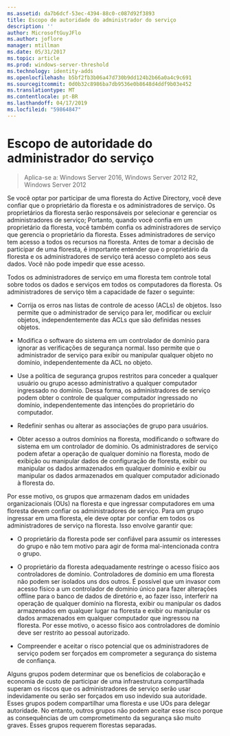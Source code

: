 ```yaml
---
ms.assetid: da7b6dcf-53ec-4394-88c0-c087d92f3893
title: Escopo de autoridade do administrador do serviço
description: ''
author: MicrosoftGuyJFlo
ms.author: joflore
manager: mtillman
ms.date: 05/31/2017
ms.topic: article
ms.prod: windows-server-threshold
ms.technology: identity-adds
ms.openlocfilehash: b5bf2fb3b06a47d730b9dd124b2b66a0a4c9c691
ms.sourcegitcommit: 0d0b32c8986ba7db9536e0b8648d4ddf9b03e452
ms.translationtype: MT
ms.contentlocale: pt-BR
ms.lasthandoff: 04/17/2019
ms.locfileid: "59864847"
---
```

# <a name="service-administrator-scope-of-authority"></a>Escopo de autoridade do administrador do serviço

>Aplica-se a: Windows Server 2016, Windows Server 2012 R2, Windows Server 2012

Se você optar por participar de uma floresta do Active Directory, você deve confiar que o proprietário da floresta e os administradores de serviço. Os proprietários da floresta serão responsáveis por selecionar e gerenciar os administradores de serviço; Portanto, quando você confia em um proprietário da floresta, você também confia os administradores de serviço que gerencia o proprietário da floresta. Esses administradores de serviço tem acesso a todos os recursos na floresta. Antes de tomar a decisão de participar de uma floresta, é importante entender que o proprietário da floresta e os administradores de serviço terá acesso completo aos seus dados. Você não pode impedir que esse acesso.  
  
Todos os administradores de serviço em uma floresta tem controle total sobre todos os dados e serviços em todos os computadores da floresta. Os administradores de serviço têm a capacidade de fazer o seguinte:  
  
-   Corrija os erros nas listas de controle de acesso (ACLs) de objetos. Isso permite que o administrador de serviço para ler, modificar ou excluir objetos, independentemente das ACLs que são definidas nesses objetos.  
  
-   Modifica o software do sistema em um controlador de domínio para ignorar as verificações de segurança normal. Isso permite que o administrador de serviço para exibir ou manipular qualquer objeto no domínio, independentemente da ACL no objeto.  
  
-   Use a política de segurança grupos restritos para conceder a qualquer usuário ou grupo acesso administrativo a qualquer computador ingressado no domínio. Dessa forma, os administradores de serviço podem obter o controle de qualquer computador ingressado no domínio, independentemente das intenções do proprietário do computador.  
  
-   Redefinir senhas ou alterar as associações de grupo para usuários.  
  
-   Obter acesso a outros domínios na floresta, modificando o software do sistema em um controlador de domínio. Os administradores de serviço podem afetar a operação de qualquer domínio na floresta, modo de exibição ou manipular dados de configuração de floresta, exibir ou manipular os dados armazenados em qualquer domínio e exibir ou manipular os dados armazenados em qualquer computador adicionado à floresta do.  
  
Por esse motivo, os grupos que armazenam dados em unidades organizacionais (OUs) na floresta e que ingressar computadores em uma floresta devem confiar os administradores de serviço. Para um grupo ingressar em uma floresta, ele deve optar por confiar em todos os administradores de serviço na floresta. Isso envolve garantir que:  
  
-   O proprietário da floresta pode ser confiável para assumir os interesses do grupo e não tem motivo para agir de forma mal-intencionada contra o grupo.  
  
-   O proprietário da floresta adequadamente restringe o acesso físico aos controladores de domínio. Controladores de domínio em uma floresta não podem ser isolados uns dos outros. É possível que um invasor com acesso físico a um controlador de domínio único para fazer alterações offline para o banco de dados de diretório e, ao fazer isso, interferir na operação de qualquer domínio na floresta, exibir ou manipular os dados armazenados em qualquer lugar na floresta e exibir ou manipular os dados armazenados em qualquer computador que ingressou na floresta. Por esse motivo, o acesso físico aos controladores de domínio deve ser restrito ao pessoal autorizado.  
  
-   Compreender e aceitar o risco potencial que os administradores de serviço podem ser forçados em comprometer a segurança do sistema de confiança.  
  
Alguns grupos podem determinar que os benefícios de colaboração e economia de custo de participar de uma infraestrutura compartilhada superam os riscos que os administradores de serviço serão usar indevidamente ou serão ser forçados em uso indevido sua autoridade. Esses grupos podem compartilhar uma floresta e use UOs para delegar autoridade. No entanto, outros grupos não podem aceitar esse risco porque as consequências de um comprometimento da segurança são muito graves. Esses grupos requerem florestas separadas.  
  


